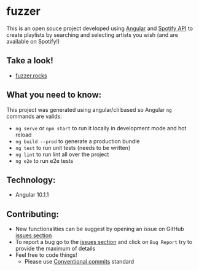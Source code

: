 # fuzzer

This is an open souce project developed using [Angular](https://angular.io/docs) and [Spotify API](https://developer.spotify.com/documentation/web-api/) to create playlists by searching and selecting artists you wish (and are available on Spotify!)

## Take a look!
- [fuzzer.rocks](https://fuzzer.rocks)

## What you need to know:
This project was generated using angular/cli based so Angular `ng` commands are valids:

- `ng serve` or `npm start` to run it locally in development mode and hot reload
- `ng build --prod` to generate a production bundle
- `ng test` to run unit tests (needs to be written)
- `ng lint` to run lint all over the project
- `ng e2e` to run e2e tests

## Technology:

- Angular 10.1.1

## Contributing:

- New functionalities can be suggest by opening an issue on GitHub [issues section](https://github.com/nayramartins/fuzzer/issues)
- To report a bug go to the [issues section](https://github.com/nayramartins/fuzzer/issues/new/choose) and click on `Bug Report` try to provide the maximum of details
- Feel free to code things!
  - Please use [Conventional commits](https://www.conventionalcommits.org/en/v1.0.0-beta.4/) standard
